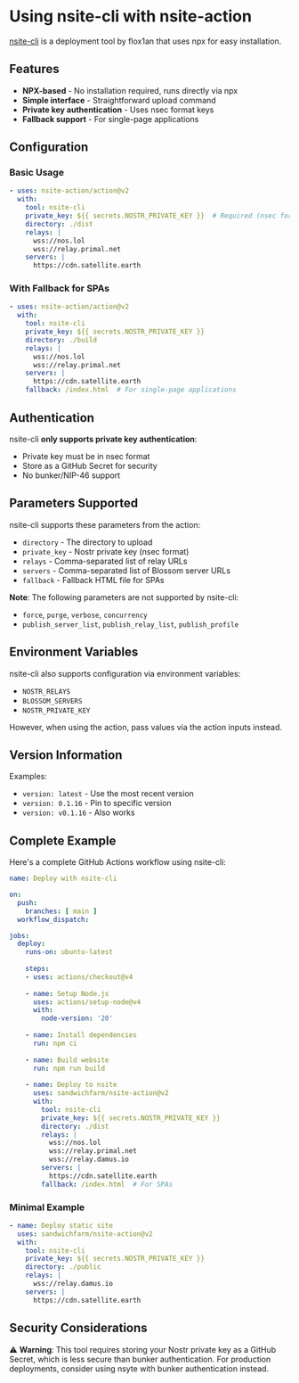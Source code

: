 # Using nsite-cli with nsite-action

[nsite-cli](https://github.com/flox1an/nsite-cli) is a deployment tool by flox1an that uses npx for easy installation.

## Features

- **NPX-based** - No installation required, runs directly via npx
- **Simple interface** - Straightforward upload command
- **Private key authentication** - Uses nsec format keys
- **Fallback support** - For single-page applications

## Configuration

### Basic Usage

```yaml
- uses: nsite-action/action@v2
  with:
    tool: nsite-cli
    private_key: ${{ secrets.NOSTR_PRIVATE_KEY }}  # Required (nsec format)
    directory: ./dist
    relays: |
      wss://nos.lol
      wss://relay.primal.net
    servers: |
      https://cdn.satellite.earth
```

### With Fallback for SPAs

```yaml
- uses: nsite-action/action@v2
  with:
    tool: nsite-cli
    private_key: ${{ secrets.NOSTR_PRIVATE_KEY }}
    directory: ./build
    relays: |
      wss://nos.lol
      wss://relay.primal.net
    servers: |
      https://cdn.satellite.earth
    fallback: /index.html  # For single-page applications
```

## Authentication

nsite-cli **only supports private key authentication**:
- Private key must be in nsec format
- Store as a GitHub Secret for security
- No bunker/NIP-46 support

## Parameters Supported

nsite-cli supports these parameters from the action:
- `directory` - The directory to upload
- `private_key` - Nostr private key (nsec format)
- `relays` - Comma-separated list of relay URLs
- `servers` - Comma-separated list of Blossom server URLs
- `fallback` - Fallback HTML file for SPAs

**Note**: The following parameters are not supported by nsite-cli:
- `force`, `purge`, `verbose`, `concurrency`
- `publish_server_list`, `publish_relay_list`, `publish_profile`

## Environment Variables

nsite-cli also supports configuration via environment variables:
- `NOSTR_RELAYS`
- `BLOSSOM_SERVERS`
- `NOSTR_PRIVATE_KEY`

However, when using the action, pass values via the action inputs instead.

## Version Information

Examples:
- `version: latest` - Use the most recent version
- `version: 0.1.16` - Pin to specific version
- `version: v0.1.16` - Also works

## Complete Example

Here's a complete GitHub Actions workflow using nsite-cli:

```yaml
name: Deploy with nsite-cli

on:
  push:
    branches: [ main ]
  workflow_dispatch:

jobs:
  deploy:
    runs-on: ubuntu-latest
    
    steps:
    - uses: actions/checkout@v4
    
    - name: Setup Node.js
      uses: actions/setup-node@v4
      with:
        node-version: '20'
        
    - name: Install dependencies
      run: npm ci
      
    - name: Build website
      run: npm run build
      
    - name: Deploy to nsite
      uses: sandwichfarm/nsite-action@v2
      with:
        tool: nsite-cli
        private_key: ${{ secrets.NOSTR_PRIVATE_KEY }}
        directory: ./dist
        relays: |
          wss://nos.lol
          wss://relay.primal.net
          wss://relay.damus.io
        servers: |
          https://cdn.satellite.earth
        fallback: /index.html  # For SPAs
```

### Minimal Example

```yaml
- name: Deploy static site
  uses: sandwichfarm/nsite-action@v2
  with:
    tool: nsite-cli
    private_key: ${{ secrets.NOSTR_PRIVATE_KEY }}
    directory: ./public
    relays: |
      wss://relay.damus.io
    servers: |
      https://cdn.satellite.earth
```

## Security Considerations

⚠️ **Warning**: This tool requires storing your Nostr private key as a GitHub Secret, which is less secure than bunker authentication. For production deployments, consider using nsyte with bunker authentication instead.